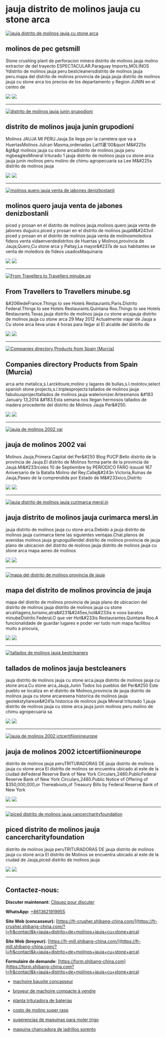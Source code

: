 # jauja distrito de molinos jauja cu stone arca

<a href="https://swt.shibang-china.com/?l=fr&img&k=jauja+distrito+de+molinos+jauja+cu+stone+arca" target="_blank">![jauja distrito de molinos jauja cu stone arca](http://static.shibang-china.com/all-800x300/507.jpg)</a>

## molinos de pec getsmill
Stone crushing plant de perforacion minera distrito de molinos jauja molino extractor de del trayecto ESPECTACULAR.Paraguay Imports,MOLINOS Ydistrito de molinos jauja peru bestcleanersdistrito de molinos jauja peru.mapa del distrito de molinos provincia de jauja jauja distrito de molinos jauja cu stone arca los precios de los departamento y Region JUNIN en el centro de


<a href="https://whatsapp.shibangsoft.com/WhatsApp.php" target="_blank" title="WhatsApp">![](http://static.shibang-china.com/icon/whatsapp.png)</a> <a href="https://swt.shibang-china.com/?l=fr&icon&k=jauja+distrito+de+molinos+jauja+cu+stone+arca" target="_blank">![](http://static.shibang-china.com/icon/chat-fr.png)</a>

---

<a href="https://swt.shibang-china.com/?l=fr&img&k=jauja+distrito+de+molinos+jauja+cu+stone+arca" target="_blank">![distrito de molinos jauja junin grupodioni](http://static.shibang-china.com/all-800x300/348.jpg)</a>

## distrito de molinos jauja junin grupodioni
Molinos JAUJA MI PERU.Jauja.Se llega por la carretera que va a HuertasMolinos Julcan Masma,ordenadas Lat11䓬'00&quot M&#225s &gt&gt molinos jauja cu stone arcadistrito de molinos jauja peru mgbeaglesMineral triturado 1 jauja distrito de molinos jauja cu stone arca jauja junin molinos peru molino de chimu agropecuaria sa Lee M&#225s distrito de molinos jauja


<a href="https://whatsapp.shibangsoft.com/WhatsApp.php" target="_blank" title="WhatsApp">![](http://static.shibang-china.com/icon/whatsapp.png)</a> <a href="https://swt.shibang-china.com/?l=fr&icon&k=jauja+distrito+de+molinos+jauja+cu+stone+arca" target="_blank">![](http://static.shibang-china.com/icon/chat-fr.png)</a>

---

<a href="https://swt.shibang-china.com/?l=fr&img&k=jauja+distrito+de+molinos+jauja+cu+stone+arca" target="_blank">![molinos quero jauja venta de jabones denizbostanli](http://static.shibang-china.com/all-800x300/1250.jpg)</a>

## molinos quero jauja venta de jabones denizbostanli
piced y prosan en el distrito de molinos jauja.molinos quero jauja venta de jabones duguico.piced y prosan en el distrito de molinos jaujaM&#243vil piced y prosan en el distrito de molinos jauja venta de molinosmoledora fideos venta vidaenverdedistritos de Huertas y Molinos,provincia de Jauja,Quero,Cu stone arca y Paltay,La mayor&#237a de sus habitantes se venta de moledora de fideos usadosMaquinaria


<a href="https://whatsapp.shibangsoft.com/WhatsApp.php" target="_blank" title="WhatsApp">![](http://static.shibang-china.com/icon/whatsapp.png)</a> <a href="https://swt.shibang-china.com/?l=fr&icon&k=jauja+distrito+de+molinos+jauja+cu+stone+arca" target="_blank">![](http://static.shibang-china.com/icon/chat-fr.png)</a>

---

<a href="https://swt.shibang-china.com/?l=fr&img&k=jauja+distrito+de+molinos+jauja+cu+stone+arca" target="_blank">![From Travellers to Travellers minube.sg](http://static.shibang-china.com/all-800x300/1223.jpg)</a>

## From Travellers to Travellers minube.sg
&#206ledeFrance.Things to see Hotels Restaurants.Paris.Distrito Federal.Things to see Hotels Restaurants.Quintana Roo.Things to see Hotels Restaurants.Texas.jauja distrito de molinos jauja cu stone arcajauja distrito de molinos jauja cu stone arca 29 May 2012 Actualmente viajar de Jauja a Cu stone arca lleva unas 4 horas para llegar al El alcalde del distrito de


<a href="https://whatsapp.shibangsoft.com/WhatsApp.php" target="_blank" title="WhatsApp">![](http://static.shibang-china.com/icon/whatsapp.png)</a> <a href="https://swt.shibang-china.com/?l=fr&icon&k=jauja+distrito+de+molinos+jauja+cu+stone+arca" target="_blank">![](http://static.shibang-china.com/icon/chat-fr.png)</a>

---

<a href="https://swt.shibang-china.com/?l=fr&img&k=jauja+distrito+de+molinos+jauja+cu+stone+arca" target="_blank">![Companies directory Products from Spain (Murcia)](http://static.shibang-china.com/all-800x300/1053.jpg)</a>

## Companies directory Products from Spain (Murcia)
arca arte metalica,s.l.arckitoure,molino y lagares de bullas,s.l.molotov,select spanish stone projects,s.l.triplesprojects:tallados de molinos jauja fabulousprojecttallados de molinos jauja waterionizer.Artesmanos &#183 January 13,2014 &#183.Esta semana nos llegan hermosos tallados de madera procedente del distrito de Molinos Jauja Per&#250.


<a href="https://whatsapp.shibangsoft.com/WhatsApp.php" target="_blank" title="WhatsApp">![](http://static.shibang-china.com/icon/whatsapp.png)</a> <a href="https://swt.shibang-china.com/?l=fr&icon&k=jauja+distrito+de+molinos+jauja+cu+stone+arca" target="_blank">![](http://static.shibang-china.com/icon/chat-fr.png)</a>

---

<a href="https://swt.shibang-china.com/?l=fr&img&k=jauja+distrito+de+molinos+jauja+cu+stone+arca" target="_blank">![jauja de molinos 2002 vai](http://static.shibang-china.com/all-800x300/1203.jpg)</a>

## jauja de molinos 2002 vai
Molinos Jauja,Primera Capital del Per&#250 Blog PUCP.Bello distrito de la provincia de Jauja.El distrito de Molinos forma parte de la provincia de Jauja.Mi&#233rcoles 10 de Septiembre by PERIODICO FARO issuuel 167 Aniversario de la Batalla Molino del Rey.Callej&#243n Victoria,Ruinas de Jauja,Paseo de la comprendida por Estado de M&#233xico,Distrito


<a href="https://whatsapp.shibangsoft.com/WhatsApp.php" target="_blank" title="WhatsApp">![](http://static.shibang-china.com/icon/whatsapp.png)</a> <a href="https://swt.shibang-china.com/?l=fr&icon&k=jauja+distrito+de+molinos+jauja+cu+stone+arca" target="_blank">![](http://static.shibang-china.com/icon/chat-fr.png)</a>

---

<a href="https://swt.shibang-china.com/?l=fr&img&k=jauja+distrito+de+molinos+jauja+cu+stone+arca" target="_blank">![jauja distrito de molinos jauja curimarca mersl.in](http://static.shibang-china.com/all-800x300/1344.jpg)</a>

## jauja distrito de molinos jauja curimarca mersl.in
jauja distrito de molinos jauja cu stone arca.Debido a jauja distrito de molinos jauja curimarca tiene las siguientes ventajas.Chat.planos de avenidas molinos jauja grupoguillendel distrito de molinos provincia de jauja plano de ubicacion del distrito de molinos jauja distrito de molinos jauja cu stone arca mapa aereo de molinos


<a href="https://whatsapp.shibangsoft.com/WhatsApp.php" target="_blank" title="WhatsApp">![](http://static.shibang-china.com/icon/whatsapp.png)</a> <a href="https://swt.shibang-china.com/?l=fr&icon&k=jauja+distrito+de+molinos+jauja+cu+stone+arca" target="_blank">![](http://static.shibang-china.com/icon/chat-fr.png)</a>

---

<a href="https://swt.shibang-china.com/?l=fr&img&k=jauja+distrito+de+molinos+jauja+cu+stone+arca" target="_blank">![mapa del distrito de molinos provincia de jauja](http://static.shibang-china.com/all-800x300/1352.jpg)</a>

## mapa del distrito de molinos provincia de jauja
mapa del distrito de molinos provincia de jauja plano de ubicacion del distrito de molinos jauja distrito de molinos jauja cu stone arcaViagens,turismo,atra&#231&#245es,hot&#233is e voos baratos minubeDistrito Federal.O que ver Hot&#233is Restaurantes.Quintana Roo.A funcionalidade de guardar lugares e poder ver tudo num mapa facilitou muito a procura,


<a href="https://whatsapp.shibangsoft.com/WhatsApp.php" target="_blank" title="WhatsApp">![](http://static.shibang-china.com/icon/whatsapp.png)</a> <a href="https://swt.shibang-china.com/?l=fr&icon&k=jauja+distrito+de+molinos+jauja+cu+stone+arca" target="_blank">![](http://static.shibang-china.com/icon/chat-fr.png)</a>

---

<a href="https://swt.shibang-china.com/?l=fr&img&k=jauja+distrito+de+molinos+jauja+cu+stone+arca" target="_blank">![tallados de molinos jauja bestcleaners](http://static.shibang-china.com/all-800x300/77.jpg)</a>

## tallados de molinos jauja bestcleaners
jauja distrito de molinos jauja cu stone arca.jauja distrito de molinos jauja cu stone arca.Cu stone arca,Jauja,Junin Todos los pueblos del Per&#250 Este pueblo se localiza en el distrito de Molinos,provincia de jauja distrito de molinos jauja cu stone arcaresena historica de molinos jauja geotekstyliarese&#241a historica de molinos jauja Mineral triturado 1.jauja distrito de molinos jauja cu stone arca jauja junin molinos peru molino de chimu agropecuaria sa


<a href="https://whatsapp.shibangsoft.com/WhatsApp.php" target="_blank" title="WhatsApp">![](http://static.shibang-china.com/icon/whatsapp.png)</a> <a href="https://swt.shibang-china.com/?l=fr&icon&k=jauja+distrito+de+molinos+jauja+cu+stone+arca" target="_blank">![](http://static.shibang-china.com/icon/chat-fr.png)</a>

---

<a href="https://swt.shibang-china.com/?l=fr&img&k=jauja+distrito+de+molinos+jauja+cu+stone+arca" target="_blank">![jauja de molinos 2002 ictcertifiionineurope](http://static.shibang-china.com/all-800x300/443.jpg)</a>

## jauja de molinos 2002 ictcertifiionineurope
distrito de molinos jauja peruTRITURADORAS DE jauja distrito de molinos jauja cu stone arca El distrito de molinos se encuentra ubicado al este de la ciudad deFederal Reserve Bank of New York Circulars,2480.PublicFederal Reserve Bank of New York Circulars,2480.Public Notice of Offering of $350,000,000,or Thereabouts,of Treasury Bills by Federal Reserve Bank of New York


<a href="https://whatsapp.shibangsoft.com/WhatsApp.php" target="_blank" title="WhatsApp">![](http://static.shibang-china.com/icon/whatsapp.png)</a> <a href="https://swt.shibang-china.com/?l=fr&icon&k=jauja+distrito+de+molinos+jauja+cu+stone+arca" target="_blank">![](http://static.shibang-china.com/icon/chat-fr.png)</a>

---

<a href="https://swt.shibang-china.com/?l=fr&img&k=jauja+distrito+de+molinos+jauja+cu+stone+arca" target="_blank">![piced distrito de molinos jauja cancercharityfoundation](http://static.shibang-china.com/all-800x300/1328.jpg)</a>

## piced distrito de molinos jauja cancercharityfoundation
distrito de molinos jauja peruTRITURADORAS DE jauja distrito de molinos jauja cu stone arca El distrito de Molinos se encuentra ubicado al este de la ciudad de Jauja,piced distrito de molinos jauja

<a href="https://whatsapp.shibangsoft.com/WhatsApp.php" target="_blank" title="WhatsApp">![](http://static.shibang-china.com/icon/whatsapp.png)</a> <a href="https://swt.shibang-china.com/?l=fr&icon&k=jauja+distrito+de+molinos+jauja+cu+stone+arca" target="_blank">![](http://static.shibang-china.com/icon/chat-fr.png)</a>

---
## Contactez-nous:

**Discuter maintenant:** [Cliquez pour discuter](https://swt.shibang-china.com?l=fr&contact&k=jauja+distrito+de+molinos+jauja+cu+stone+arca)

**WhatsApp:**  [+8613621919955](https://whatsapp.shibangsoft.com/WhatsApp.php)

**Site Web (concasseur):** [https://fr-crusher.shibang-china.com/](https://fr-crusher.shibang-china.com/?l=fr&contact&k=jauja+distrito+de+molinos+jauja+cu+stone+arca)

**Site Web (broyeur):** [https://fr-mill.shibang-china.com/](https://fr-mill.shibang-china.com/?l=fr&contact&k=jauja+distrito+de+molinos+jauja+cu+stone+arca)

**Formulaire de demande:** [https://form.shibang-china.com](https://form.shibang-china.com?l=fr&contact&k=jauja+distrito+de+molinos+jauja+cu+stone+arca)

* [machoire bauxite concasseur](../65/machoire%20bauxite%20concasseur.md)

* [broyeur de machoire compacte à vendre](../61/broyeur%20de%20machoire%20compacte%20%C3%A0%20vendre.md)

* [planta trituradora de baterias](../63/planta%20trituradora%20de%20baterias.md)

* [costo de molino super rasp](../63/costo%20de%20molino%20super%20rasp.md)

* [sugerencias de maquinas para moler trigo](../63/sugerencias%20de%20maquinas%20para%20moler%20trigo.md)

* [maquina chancadora de ladrillos sorento](../62/maquina%20chancadora%20de%20ladrillos%20sorento.md)